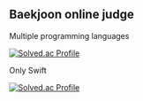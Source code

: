 ## Baekjoon online judge

Multiple programming languages

[![Solved.ac Profile](http://mazassumnida.wtf/api/v2/generate_badge?boj=lyh060108)](https://solved.ac/lyh060108/)

Only Swift

[![Solved.ac Profile](http://mazassumnida.wtf/api/v2/generate_badge?boj=llyyhh060108)](https://solved.ac/llyyhh060108/)
